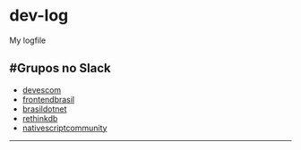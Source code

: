 # dev-log
My logfile

#Grupos no Slack
---

* [devescom](devescom.slack.com/)
* [frontendbrasil](frontendbrasil.com.slack/)
* [brasildotnet](brasildotnet.slack.com/)
* [rethinkdb](rethinkdb.slack.com/)
* [nativescriptcommunity](nativescriptcommunity.slack.com/)

---
